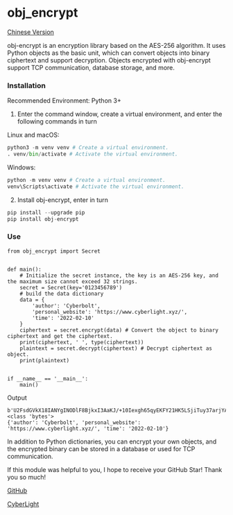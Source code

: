 # obj_encrypt

[Chinese Version](https://github.com/Cyberbolt/obj_encrypt/blob/main/README_CHN.md)

obj-encrypt is an encryption library based on the AES-256 algorithm. It uses Python objects as the basic unit, which can convert objects into binary ciphertext and support decryption. Objects encrypted with obj-encrypt support TCP communication, database storage, and more.


### Installation

Recommended Environment: Python 3+

1. Enter the command window, create a virtual environment, and enter the following commands in turn

Linux and macOS:


```python
python3 -m venv venv # Create a virtual environment.
. venv/bin/activate # Activate the virtual environment.
```

Windows:


```python
python -m venv venv # Create a virtual environment.
venv\Scripts\activate # Activate the virtual environment.
```

2. Install obj-encrypt, enter in turn


```python
pip install --upgrade pip
pip install obj-encrypt
```

### Use

```
from obj_encrypt import Secret


def main():
    # Initialize the secret instance, the key is an AES-256 key, and the maximum size cannot exceed 32 strings.
    secret = Secret(key='0123456789')
    # build the data dictionary
    data = {
        'author': 'Cyberbolt',
        'personal_website': 'https://www.cyberlight.xyz/',
        'time': '2022-02-10'
    }
    ciphertext = secret.encrypt(data) # Convert the object to binary ciphertext and get the ciphertext.
    print(ciphertext, ' ', type(ciphertext))
    plaintext = secret.decrypt(ciphertext) # Decrypt ciphertext as object.
    print(plaintext)


if __name__ == '__main__':
    main()
```

Output

```
b'U2FsdGVkX18IANYgINODlF8BjkxI3AaKJ/+10Iexgh65qyEKFY21HK5LSjiTuy37arjYAuIQQls+amqCdEdVdy0V1E6xECJXOFBb0kfIzQuxOimOaFFVvtq4IntjJNdCHLiTwuExVfwAW7CjqaD554B71IoT0o9xqrFch3N0vtq+UP0uXyMmMCsvu8zY7vrCuw9qM+kOW2VWsC2c2ePDnofvakchgDW9bGF8fTC3prE+TPksoJ4l6ERCjjRid54gP6+HmzB+TwOVSGaj+4VIdm1g7qv591tBU1U6Lxm83Hk='   <class 'bytes'>
{'author': 'Cyberbolt', 'personal_website': 'https://www.cyberlight.xyz/', 'time': '2022-02-10'}
```

In addition to Python dictionaries, you can encrypt your own objects, and the encrypted binary can be stored in a database or used for TCP communication.

If this module was helpful to you, I hope to receive your GitHub Star! Thank you so much!

[GitHub](https://github.com/Cyberbolt/obj_encrypt)

[CyberLight](https://www.cyberlight.xyz/)